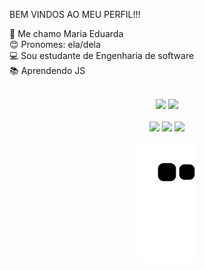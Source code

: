 BEM VINDOS AO MEU PERFIL!!!

🦋 Me chamo Maria Eduarda<br>
😊 Pronomes: ela/dela<br>
💻 Sou estudante de Engenharia de software<br>
📚 Aprendendo JS<br>
<br>
<div align="center">
  <img height="130em" src="https://github-readme-stats.vercel.app/api/top-langs/?username=mareduds&layout=compact&langs_count=7&theme=radical"/>
  <img height="130em" src="https://github-readme-stats.vercel.app/api?username=mareduds&theme=radical&show_icons=true"/>
</div>

<br>
<div align="center"> 
    <a href="https://instagram.com/mareduds" target="_blank"><img src="https://img.shields.io/badge/-Instagram-%23E4405F?style=for-the-badge&logo=instagram&logoColor=white" target="_blank"></a>
 	  <a href = "mailto:eduardasouz4@gmail.com"><img src="https://img.shields.io/badge/-Gmail-%23333?style=for-the-badge&logo=gmail&logoColor=white" target="_blank"></a>
    <a href="https://www.linkedin.com/in/mareduds" target="_blank"><img src="https://img.shields.io/badge/-LinkedIn-%230077B5?style=for-the-badge&logo=linkedin&logoColor=white" target="_blank"></a> 
 
  ![Snake animation](https://github.com/rafaballerini/rafaballerini/blob/output/github-contribution-grid-snake.svg)
 
</div>
